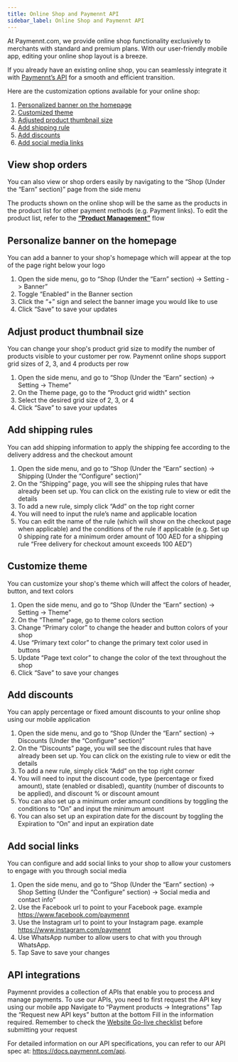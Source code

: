 ```yaml
---
title: Online Shop and Paymennt API
sidebar_label: Online Shop and Paymennt API
---
```


At Paymennt.com, we provide online shop functionality exclusively to merchants with standard and premium plans. With our user-friendly mobile app, editing your online shop layout is a breeze.

If you already have an existing online shop, you can seamlessly integrate it with <ins>Paymennt’s API</ins> for a smooth and efficient transition.

Here are the customization options available for your online shop:

1. <ins>Personalized banner on the homepage</ins>
2. <ins>Customized theme</ins>
3. <ins>Adjusted product thumbnail size</ins>
4. <ins>Add shipping rule</ins>
5. <ins>Add discounts</ins>
6. <ins>Add social media links</ins>

## View shop orders

You can also view or shop orders easily by navigating to the “Shop (Under the “Earn” section)” page from the side menu

The products shown on the online shop will be the same as the products in the product list for other payment methods (e.g. Payment links). To edit the product list, refer to the <ins>**“Product Management”**</ins> flow

## Personalize banner on the homepage

You can add a banner to your shop's homepage which will appear at the top of the page right below your logo

1. Open the side menu, go to “Shop (Under the “Earn” section) -> Setting -> Banner”
2. Toggle “Enabled” in the Banner section
3. Click the “+” sign and select the banner image you would like to use
4. Click “Save” to save your updates

## Adjust product thumbnail size

You can change your shop's product grid size to modify the number of products visible to your customer per row. Paymennt online shops support grid sizes of 2, 3, and 4 products per row

1. Open the side menu, and go to “Shop (Under the “Earn” section) -> Setting -> Theme”
2. On the Theme page, go to the “Product grid width” section
3. Select the desired grid size of 2, 3, or 4
4. Click “Save” to save your updates

## Add shipping rules

You can add shipping information to apply the shipping fee according to the delivery address and the checkout amount

1. Open the side menu, and go to “Shop (Under the “Earn” section) -> Shipping (Under the “Configure” section)”
2. On the “Shipping” page, you will see the shipping rules that have already been set up. You can click on the existing rule to view or edit the details
3. To add a new rule, simply click “Add” on the top right corner
4. You will need to input the rule’s name and applicable location
5. You can edit the name of the rule (which will show on the checkout page when applicable) and the conditions of the rule if applicable (e.g. Set up 0 shipping rate for a minimum order amount of 100 AED for a shipping rule “Free delivery for checkout amount exceeds 100 AED”)

## Customize theme

You can customize your shop's theme which will affect the colors of header, button, and text colors

1. Open the side menu, and go to “Shop (Under the “Earn” section) -> Setting -> Theme”
2. On the “Theme” page, go to theme colors section
3. Change “Primary color” to change the header and button colors of your shop
4. Use “Primary text color” to change the primary text color used in buttons
5. Update “Page text color” to change the color of the text throughout the shop
6. Click “Save” to save your changes

## Add discounts

You can apply percentage or fixed amount discounts to your online shop using our mobile application

1. Open the side menu, and go to “Shop (Under the “Earn” section) -> Discounts (Under the “Configure” section)”
2. On the “Discounts” page, you will see the discount rules that have already been set up. You can click on the existing rule to view or edit the details
3. To add a new rule, simply click “Add” on the top right corner
4. You will need to input the discount code, type (percentage or fixed amount), state (enabled or disabled), quantity (number of discounts to be applied), and discount % or discount amount
5. You can also set up a minimum order amount conditions by toggling the conditions to “On” and input the minimum amount
6. You can also set up an expiration date for the discount by toggling the Expiration to “On” and input an expiration date

## Add social links​

You can configure and add social links to your shop to allow your customers to engage with you through social media

1. Open the side menu, and go to “Shop (Under the “Earn” section) -> Shop Setting (Under the “Configure” section) -> Social media and contact info”
2. Use the Facebook url to point to your Facebook page. example https://www.facebook.com/paymennt
3. Use the Instagram url to point to your Instagram page. example https://www.instagram.com/paymennt
4. Use WhatsApp number to allow users to chat with you through WhatsApp.
5. Tap Save to save your changes

## API integrations

Paymennt provides a collection of APIs that enable you to process and manage payments. To use our APIs, you need to first request the API key using our mobile app
Navigate to “Payment products -> Integrations”
Tap the “Request new API keys” button at the bottom
Fill in the information required.
Remember to check the <ins>Website Go-live checklist</ins> before submitting your request

For detailed information on our API specifications, you can refer to our API spec at: https://docs.paymennt.com/api.
